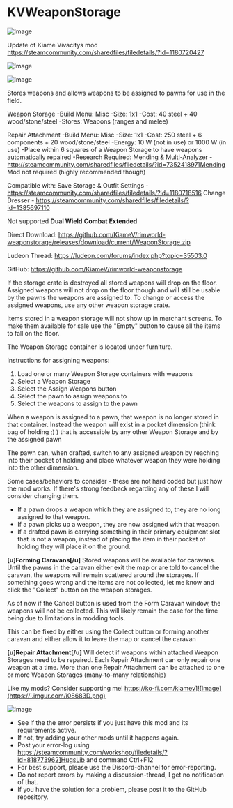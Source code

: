 # KVWeaponStorage

![Image](https://i.imgur.com/buuPQel.png)

Update of Kiame Vivacitys mod https://steamcommunity.com/sharedfiles/filedetails/?id=1180720427

![Image](https://i.imgur.com/pufA0kM.png)

	
![Image](https://i.imgur.com/Z4GOv8H.png)

Stores weapons and allows weapons to be assigned to pawns for use in the field.

Weapon Storage
-Build Menu: Misc
-Size: 1x1
-Cost: 40 steel + 40 wood/stone/steel
-Stores: Weapons (ranges and melee)

Repair Attachment
-Build Menu: Misc
-Size: 1x1
-Cost: 250 steel + 6 components + 20 wood/stone/steel
-Energy: 10 W (not in use) or 1000 W (in use)
-Place within 6 squares of a Weapon Storage to have weapons automatically repaired
-Research Required: Mending &amp; Multi-Analyzer
-http://steamcommunity.com/sharedfiles/filedetails/?id=735241897]Mending Mod not required (highly recommended though)

Compatible with:
Save Storage &amp; Outfit Settings - https://steamcommunity.com/sharedfiles/filedetails/?id=1180718516
Change Dresser - https://steamcommunity.com/sharedfiles/filedetails/?id=1385697110

Not supported
**Dual Wield**
**Combat Extended**


Direct Download: https://github.com/KiameV/rimworld-weaponstorage/releases/download/current/WeaponStorage.zip

Ludeon Thread: https://ludeon.com/forums/index.php?topic=35503.0

GitHub: https://github.com/KiameV/rimworld-weaponstorage


If the storage crate is destroyed all stored weapons will drop on the floor. Assigned weapons will not drop on the floor though and will still be usable by the pawns the weapons are assigned to. To change or access the assigned weapons, use any other weapon storage crate.

Items stored in a weapon storage will not show up in merchant screens. To make them available for sale use the "Empty" button to cause all the items to fall on the floor.


The Weapon Storage container is located under furniture.


Instructions for assigning weapons:
1. Load one or many Weapon Storage containers with weapons
2. Select a Weapon Storage
3. Select the Assign Weapons button
4. Select the pawn to assign weapons to
5. Select the weapons to assign to the pawn

When a weapon is assigned to a pawn, that weapon is no longer stored in that container. Instead the weapon will exist in a pocket dimension (think bag of holding  ;) ) that is accessible by any other Weapon Storage and by the assigned pawn

The pawn can, when drafted, switch to any assigned weapon by reaching into their pocket of holding and place whatever weapon they were holding into the other dimension.

Some cases/behaviors to consider - these are not hard coded but just how the mod works. If there's strong feedback regarding any of these I will consider changing them.
- If a pawn drops a weapon which they are assigned to, they are no long assigned to that weapon.
- If a pawn picks up a weapon, they are now assigned with that weapon.
- If a drafted pawn is carrying something in their primary equipment slot that is not a weapon, instead of placing the item in their pocket of holding they will place it on the ground.

**[u]Forming Caravans[/u]**
Stored weapons will be available for caravans. Until the pawns in the caravan either exit the map or are told to cancel the caravan, the weapons will remain scattered around the storages. If something goes wrong and the items are not collected, let me know and click the "Collect" button on the weapon storages.

As of now if the Cancel button is used from the Form Caravan window, the weapons will not be collected. This will likely remain the case for the time being due to limitations in modding tools.

This can be fixed by either using the Collect button or forming another caravan and either allow it to leave the map or cancel the caravan

**[u]Repair Attachment[/u]**
Will detect if weapons within attached Weapon Storages need to be repaired.
Each Repair Attachment can only repair one weapon at a time.
More than one Repair Attachment can be attached to one or more Weapon Storages (many-to-many relationship)

Like my mods? Consider supporting me!
https://ko-fi.com/kiamev]![Image](https://i.imgur.com/i08683D.png)


![Image](https://i.imgur.com/PwoNOj4.png)



-  See if the the error persists if you just have this mod and its requirements active.
-  If not, try adding your other mods until it happens again.
-  Post your error-log using https://steamcommunity.com/workshop/filedetails/?id=818773962]HugsLib and command Ctrl+F12
-  For best support, please use the Discord-channel for error-reporting.
-  Do not report errors by making a discussion-thread, I get no notification of that.
-  If you have the solution for a problem, please post it to the GitHub repository.


